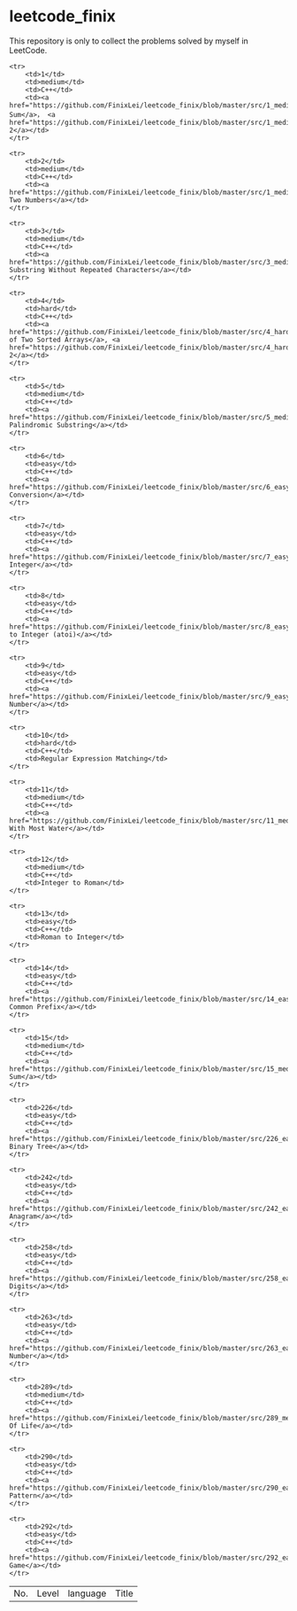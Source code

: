 # leetcode_finix

This repository is only to collect the problems solved by myself in LeetCode. 

<table>
	<tr>
		<td>No.</td>
		<td>Level</td>
		<td>language</td>
		<td>Title</td>
	</tr>

	<tr>
		<td>1</td>
		<td>medium</td>
		<td>C++</td>
		<td><a href="https://github.com/FinixLei/leetcode_finix/blob/master/src/1_medium_TwoSum.cpp">Two Sum</a>， <a href="https://github.com/FinixLei/leetcode_finix/blob/master/src/1_medium_TwoSum_way2.cpp">Way 2</a></td>
	</tr>

	<tr>
		<td>2</td>
		<td>medium</td>
		<td>C++</td>
		<td><a href="https://github.com/FinixLei/leetcode_finix/blob/master/src/1_medium_TwoSum.cpp">Add Two Numbers</a></td>
	</tr>

	<tr>
		<td>3</td>
		<td>medium</td>
		<td>C++</td>
		<td><a href="https://github.com/FinixLei/leetcode_finix/blob/master/src/3_medium_LongestSubstringWithoutRepeatingCharacters.cpp">Longest Substring Without Repeated Characters</a></td>
	</tr>

	<tr>
		<td>4</td>
		<td>hard</td>
		<td>C++</td>
		<td><a href="https://github.com/FinixLei/leetcode_finix/blob/master/src/4_hard_MedianOfTwoSortedArrays.cpp">Median of Two Sorted Arrays</a>, <a href="https://github.com/FinixLei/leetcode_finix/blob/master/src/4_hard_MedianOfTwoSortedArrays_way2.cpp">Way 2</a></td>
	</tr>

	<tr>
		<td>5</td>
		<td>medium</td>
		<td>C++</td>
		<td><a href="https://github.com/FinixLei/leetcode_finix/blob/master/src/5_medium_LongestPalindromicSubstring.cpp">Longest Palindromic Substring</a></td>
	</tr>

	<tr>
		<td>6</td>
		<td>easy</td>
		<td>C++</td>
		<td><a href="https://github.com/FinixLei/leetcode_finix/blob/master/src/6_easy_ZigZagConversion.cpp">ZigZag Conversion</a></td>
	</tr>

	<tr>
		<td>7</td>
		<td>easy</td>
		<td>C++</td>
		<td><a href="https://github.com/FinixLei/leetcode_finix/blob/master/src/7_easy_ReverseInteger.cpp">Reverse Integer</a></td>
	</tr>

	<tr>
		<td>8</td>
		<td>easy</td>
		<td>C++</td>
		<td><a href="https://github.com/FinixLei/leetcode_finix/blob/master/src/8_easy_StringToInteger_atoi.cpp">String to Integer (atoi)</a></td>
	</tr>
    
	<tr>
		<td>9</td>
		<td>easy</td>
		<td>C++</td>
		<td><a href="https://github.com/FinixLei/leetcode_finix/blob/master/src/9_easy_PalindromeNumber.cpp">Palindrome Number</a></td>
	</tr>

	<tr>
		<td>10</td>
		<td>hard</td>
		<td>C++</td>
		<td>Regular Expression Matching</td>
	</tr>
    
	<tr>
		<td>11</td>
		<td>medium</td>
		<td>C++</td>
		<td><a href="https://github.com/FinixLei/leetcode_finix/blob/master/src/11_medium_ContainerWithMostWater.cpp">Container With Most Water</a></td>
	</tr>

	<tr>
		<td>12</td>
		<td>medium</td>
		<td>C++</td>
		<td>Integer to Roman</td>
	</tr>

	<tr>
		<td>13</td>
		<td>easy</td>
		<td>C++</td>
		<td>Roman to Integer</td>
	</tr>

	<tr>
		<td>14</td>
		<td>easy</td>
		<td>C++</td>
		<td><a href="https://github.com/FinixLei/leetcode_finix/blob/master/src/14_easy_LongestCommonPrefix.cpp">Longest Common Prefix</a></td>
	</tr>
	
	<tr>
		<td>15</td>
		<td>medium</td>
		<td>C++</td>
		<td><a href="https://github.com/FinixLei/leetcode_finix/blob/master/src/15_medium_3Sum.cpp">3 Sum</a></td>
	</tr>
    
	<tr>
		<td>226</td>
		<td>easy</td>
		<td>C++</td>
		<td><a href="https://github.com/FinixLei/leetcode_finix/blob/master/src/226_easy_InvertBinaryTree.cpp">Invert Binary Tree</a></td>
	</tr>

	<tr>
		<td>242</td>
		<td>easy</td>
		<td>C++</td>
		<td><a href="https://github.com/FinixLei/leetcode_finix/blob/master/src/242_easy_ValidAnagram.cpp">Valid Anagram</a></td>
	</tr>

	<tr>
		<td>258</td>
		<td>easy</td>
		<td>C++</td>
		<td><a href="https://github.com/FinixLei/leetcode_finix/blob/master/src/258_easy_AddDigits.cpp">Add Digits</a></td>
	</tr>

	<tr>
		<td>263</td>
		<td>easy</td>
		<td>C++</td>
		<td><a href="https://github.com/FinixLei/leetcode_finix/blob/master/src/263_easy_UglyNumber.cpp">Ugly Number</a></td>
	</tr>

	<tr>
		<td>289</td>
		<td>medium</td>
		<td>C++</td>
		<td><a href="https://github.com/FinixLei/leetcode_finix/blob/master/src/289_medium_GameOfLife.cpp">Game Of Life</a></td>
	</tr>

	<tr>
		<td>290</td>
		<td>easy</td>
		<td>C++</td>
		<td><a href="https://github.com/FinixLei/leetcode_finix/blob/master/src/290_easy_WordPattern.cpp">Word Pattern</a></td>
	</tr>

	<tr>
		<td>292</td>
		<td>easy</td>
		<td>C++</td>
		<td><a href="https://github.com/FinixLei/leetcode_finix/blob/master/src/292_easy_NimGame.cpp">Nim Game</a></td>
	</tr>

</table>